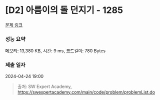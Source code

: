 # [D2] 아름이의 돌 던지기 - 1285 

[문제 링크](https://swexpertacademy.com/main/code/problem/problemDetail.do?contestProbId=AV18-stqI8oCFAZN) 

### 성능 요약

메모리: 13,380 KB, 시간: 9 ms, 코드길이: 780 Bytes

### 제출 일자

2024-04-24 19:00



> 출처: SW Expert Academy, https://swexpertacademy.com/main/code/problem/problemList.do